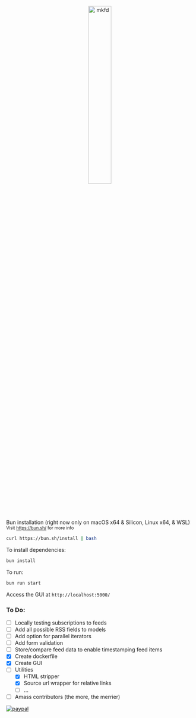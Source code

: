 <p align="center">
<img src="https://user-images.githubusercontent.com/41713011/184979066-5ec001ec-bc72-4ed9-a18c-1fd2211edd76.png"
     alt="mkfd"
     height="35%"
     width="35%" />
</p>
     
Bun installation (right now only on macOS x64 & Silicon, Linux x64, & WSL) <sup>Visit https://bun.sh/ for more info</sup>
 
```bash
curl https://bun.sh/install | bash
```

To install dependencies:

```bash
bun install
```

To run:

```bash
bun run start
```

Access the GUI at `http://localhost:5000/`

### To Do:
- [ ] Locally testing subscriptions to feeds
- [ ] Add all possible RSS fields to models
- [ ] Add option for parallel iterators
- [ ] Add form validation
- [ ] Store/compare feed data to enable timestamping feed items
- [X] Create dockerfile
- [X] Create GUI
- [ ] Utilities
  - [X] HTML stripper
  - [X] Source url wrapper for relative links
  - [ ] ...
- [ ] Amass contributors (the more, the merrier)

[![paypal](https://www.paypalobjects.com/en_US/i/btn/btn_donateCC_LG.gif)](https://www.paypal.com/cgi-bin/webscr?cmd=_s-xclick&hosted_button_id=V5LC4XTQDDE82&source=url)
